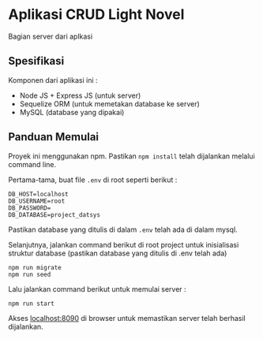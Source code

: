 # Aplikasi CRUD Light Novel

Bagian server dari aplkasi

## Spesifikasi

Komponen dari aplikasi ini :

- Node JS + Express JS (untuk server)
- Sequelize ORM (untuk memetakan database ke server)
- MySQL (database yang dipakai)

## Panduan Memulai

Proyek ini menggunakan npm. Pastikan `npm install` telah dijalankan melalui command line.

Pertama-tama, buat file `.env` di root seperti berikut :

```env
DB_HOST=localhost
DB_USERNAME=root
DB_PASSWORD=
DB_DATABASE=project_datsys
```

Pastikan database yang ditulis di dalam `.env` telah ada di dalam mysql.

Selanjutnya, jalankan command berikut di root project untuk inisialisasi struktur database (pastikan database yang ditulis di .env telah ada)

```
npm run migrate
npm run seed
```

Lalu jalankan command berikut untuk memulai server :

```
npm run start
```

Akses [localhost:8090](localhost:8090) di browser untuk memastikan server telah berhasil dijalankan.
